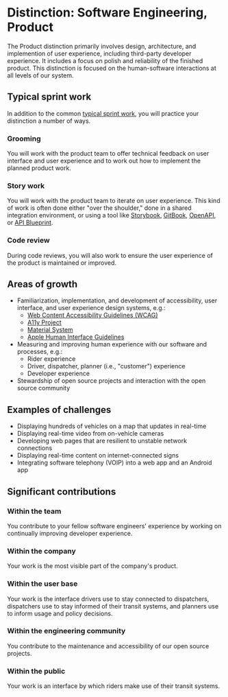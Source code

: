 # Distinction: Software Engineering, Product

The Product distinction primarily involves design, architecture, and implemention of user experience, including third-party developer experience. It includes a focus on polish and reliability of the finished product. This distinction is focused on the human-software interactions at all levels of our system.

## Typical sprint work

In addition to the common [typical sprint work](Common.md#typical-sprint-work), you will practice your distinction a number of ways.


### Grooming

You will work with the product team to offer technical feedback on user interface and user experience and to work out how to implement the planned product work.

### Story work

You will work with the product team to iterate on user experience. This kind of work is often done either "over the shoulder," done in a shared integration environment, or using a tool like [Storybook](https://storybook.js.org/), [GitBook](https://www.gitbook.com/), [OpenAPI](https://swagger.io/docs/specification/about/), or [API Blueprint](https://apiblueprint.org/).

### Code review

During code reviews, you will also work to ensure the user experience of the product is maintained or improved.

## Areas of growth

* Familiarization, implementation, and development of accessibility, user interface, and user experience design systems, e.g.:
  * [Web Content Accessibility Guidelines (WCAG)](https://www.w3.org/WAI/standards-guidelines/wcag/)
  * [A11y Project](https://a11yproject.com/checklist.html)
  * [Material System](https://material.io/design/)
  * [Apple Human Interface Guidelines](https://developer.apple.com/design/)
* Measuring and improving human experience with our software and processes, e.g.:
  * Rider experience
  * Driver, dispatcher, planner (i.e., "customer") experience
  * Developer experience
* Stewardship of open source projects and interaction with the open source community

## Examples of challenges

* Displaying hundreds of vehicles on a map that updates in real-time
* Displaying real-time video from on-vehicle cameras
* Developing web pages that are resilient to unstable network connections
* Displaying real-time content on internet-connected signs
* Integrating software telephony (VOIP) into a web app and an Android app

## Significant contributions

### Within the team

You contribute to your fellow software engineers' experience by working on continually improving developer experience.

### Within the company

Your work is the most visible part of the company's product.

### Within the user base

Your work is the interface drivers use to stay connected to dispatchers, dispatchers use to stay informed of their transit systems, and planners use to inform usage and policy decisions.

### Within the engineering community

You contribute to the maintenance and accessibility of our open source projects.

### Within the public

Your work is an interface by which riders make use of their transit systems.
